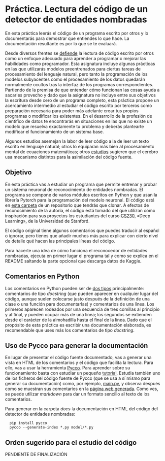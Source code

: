 
Práctica. Lectura del código de un detector de entidades nombradas
==================================================================

En esta práctica leerás el código de un programa escrito por otros y lo documentarás para demostrar que entiendes lo que hace. La documentación resultante es por lo que se te evaluará.

Desde diversos frentes se [defiende][defiende] la lectura de código escrito por otros como un enfoque adecuado para aprender a programar o mejorar las habilidades como programador. Esta asignatura incluye algunas prácticas en las que utilizarás modelos preentrenados para ciertas tareas de procesamiento del lenguaje natural, pero tanto la programación de los modelos subyacentes como el procesamiento de los datos quedarán normalmente ocultos tras la interfaz de los programas correspondientes. Partiendo de la premisa de que entender cómo funcionan las cosas ayuda a sacarles provecho y dado que la asignatura no incluye entre sus objetivos la escritura desde cero de un programa completo, esta práctica propone un acercamiento intermedio al estudiar el código escrito por terceros como preparación necesaria para poder más adelante crear tus propios programas o modificar los existentes. En el desarrollo de la profesión de científico de datos te encontrarás en situaciones en las que no existe un modelo que resuelva exactamente tu problema y deberás plantearte modificar el funcionamiento de un sistema base.

[defiende]: https://www.stevejgordon.co.uk/become-a-better-developer-by-reading-source-code

Algunos estudios asemejan la labor de leer código a la de leer un texto escrito en lenguaje natural; otros lo equiparan más bien al procesamiento mental de ecuaciones matemáticas; otros [estudios][estudios] sugieren que el cerebro usa mecanismo distintos para la asimilación del código fuente.

[estudios]: https://www.sciencedaily.com/releases/2020/12/201215131236.htm


## Objetivo

En esta práctica vas a estudiar un programa que permite entrenar y probar un sistema neuronal de reconocimiento de entidades nombradas. El programa se compone de varios módulos escritos en Python y que usan la librería Pytorch para la programación del modelo neuronal. El código está en [esta carpeta][ner] de un repositorio que tendrás que clonar. A efectos de reconocimiento de la autoría, el código está tomado del que utilizan como inspiración para sus proyectos los estudiantes del curso [CS230][cs230], «Deep Learning», de la Universidad de Stanford.

[cs230]: https://github.com/cs230-stanford/cs230-code-examples/
[ner]: https://github.com/jaspock/cs230-code-examples/tree/master/pytorch/nlp

El código original tiene algunos comentarios que puedes traducir al español o ignorar, pero tienes que añadir muchos más para explicar con cierto nivel de detalle qué hacen las principales líneas del código. 

Para hacerte una idea de cómo funciona el reconocedor de entidades nombradas, ejecuta en primer lugar el programa tal y como se explica en el README saltando la parte opcional que descarga datos de Kaggle.

## Comentarios en Python

Los comentarios en Python pueden ser de [dos tipos][tipos] principalmente: comentarios de tipo *docstring* (que pueden aparecer en cualquier lugar del código, aunque suelen colocarse justo después de la definición de una clase o una función para documentarlas) y comentarios de una línea. Los primeros aparecen rodeados por una secuencia de tres comillas al principio y al final, y pueden ocupar más de una línea; los segundos se extienden desde el carácter de la almohadilla hasta el final de la línea. Dado que el propósito de esta práctica es escribir una documentación elaborada, es recomendable que uses más los comentarios de tipo *docstring*.

[tipos]: https://realpython.com/documenting-python-code/

## Uso de Pycco para generar la documentación

En lugar de presentar el código fuente documentado, vas a generar una vista en HTML de los comentarios y el código que facilita la lectura. Para ello, vas a usar la herramienta [Pycco][pycco]. Para aprender sobre su funcionamiento basta con estudiar un pequeño [tutorial][tutorial]. Estudia también uno de los ficheros del código fuente de Pycco (que se usa a sí mismo para generar su documentación) como, por ejemplo, [main.py][pyccomain], y observa después como se muestran sus comentarios en la [página web generada][pyccoejemplo]. Como ves, se puede utilizar *markdown* para dar un formato sencillo al texto de los comentarios.

Para generar en la carpeta *docs* la documentación en HTML del código del detector de entidades nombradas:

```{code-block} python
  pip install pycco
  pycco --generate-index *.py model/*.py
```

[pycco]: https://github.com/pycco-docs/pycco
[pyccomain]: https://github.com/pycco-docs/pycco/blob/master/pycco/main.py
[pyccoejemplo]: https://pycco-docs.github.io/pycco/
[tutorial]: https://realpython.com/generating-code-documentation-with-pycco/

## Orden sugerido para el estudio del código

PENDIENTE DE FINALIZACIÓN

